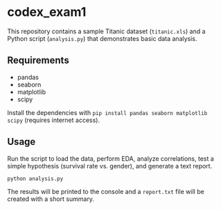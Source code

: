 # codex_exam1

This repository contains a sample Titanic dataset (`titanic.xls`) and a Python script (`analysis.py`) that demonstrates basic data analysis.

## Requirements
- pandas
- seaborn
- matplotlib
- scipy

Install the dependencies with `pip install pandas seaborn matplotlib scipy` (requires internet access).

## Usage
Run the script to load the data, perform EDA, analyze correlations, test a simple hypothesis (survival rate vs. gender), and generate a text report.

```bash
python analysis.py
```

The results will be printed to the console and a `report.txt` file will be created with a short summary.
